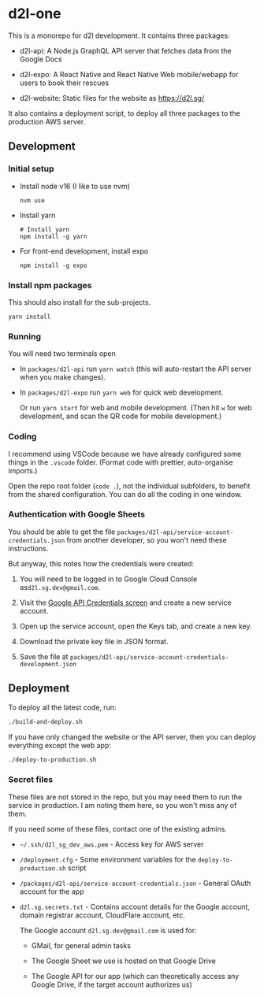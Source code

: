 # d2l-one

This is a monorepo for d2l development. It contains three packages:

- d2l-api: A Node.js GraphQL API server that fetches data from the Google Docs

- d2l-expo: A React Native and React Native Web mobile/webapp for users to book their rescues

- d2l-website: Static files for the website as https://d2l.sg/

It also contains a deployment script, to deploy all three packages to the production AWS server.

## Development

### Initial setup

- Install node v16 (I like to use nvm)

  ```
  nvm use
  ```

- Install yarn

  ```
  # Install yarn
  npm install -g yarn
  ```

- For front-end development, install expo

  ```
  npm install -g expo
  ```

### Install npm packages

This should also install for the sub-projects.

```
yarn install
```

### Running

You will need two terminals open

- In `packages/d2l-api` run `yarn watch` (this will auto-restart the API server when you make changes).

- In `packages/d2l-expo` run `yarn web` for quick web development.

  Or run `yarn start` for web and mobile development. (Then hit `w` for web development, and scan the QR code for mobile development.)

### Coding

I recommend using VSCode because we have already configured some things in the `.vscode` folder. (Format code with prettier, auto-organise imports.)

Open the repo root folder (`code .`), not the individual subfolders, to benefit from the shared configuration. You can do all the coding in one window.

### Authentication with Google Sheets

You should be able to get the file `packages/d2l-api/service-account-credentials.json` from another developer, so you won't need these instructions.

But anyway, this notes how the credentials were created:

1. You will need to be logged in to Google Cloud Console as`d2l.sg.dev@gmail.com`.

2. Visit the [Google API Credentials screen](https://console.cloud.google.com/apis/credentials?project=d2l-one-334008) and create a new service account.

3. Open up the service account, open the Keys tab, and create a new key.

4. Download the private key file in JSON format.

5. Save the file at `packages/d2l-api/service-account-credentials-development.json`

## Deployment

To deploy all the latest code, run:

```bash
./build-and-deploy.sh
```

If you have only changed the website or the API server, then you can deploy everything except the web app:

```bash
./deploy-to-production.sh
```

### Secret files

These files are not stored in the repo, but you may need them to run the service in production. I am noting them here, so you won't miss any of them.

If you need some of these files, contact one of the existing admins.

- `~/.ssh/d2l_sg_dev_aws.pem` - Access key for AWS server

- `/deployment.cfg` - Some environment variables for the `deploy-to-production.sh` script

- `/packages/d2l-api/service-account-credentials.json` - General OAuth account for the app

- `d2l.sg.secrets.txt` - Contains account details for the Google account, domain registrar account, CloudFlare account, etc.

  The Google account `d2l.sg.dev@gmail.com` is used for:

  - GMail, for general admin tasks

  - The Google Sheet we use is hosted on that Google Drive

  - The Google API for our app (which can theoretically access any Google Drive, if the target account authorizes us)
